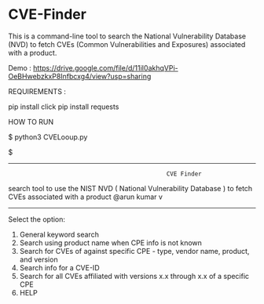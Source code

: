 # CVE-Finder
This is a command-line tool to search the National Vulnerability Database (NVD) to fetch CVEs (Common Vulnerabilities and Exposures) associated with a product.

Demo : https://drive.google.com/file/d/11iI0akhqVPi-OeBHwebzkxP8Infbcxg4/view?usp=sharing

REQUIREMENTS :

pip install click
pip install requests

HOW TO RUN 

$ python3 CVELooup.py

$
************************************************************************************************************************
                                                 CVE Finder                                       
search tool to use the NIST NVD ( National Vulnerability Database ) to fetch CVEs associated with a product @arun kumar v
************************************************************************************************************************
Select the option:
1. General keyword search
2. Search using product name when CPE info is not known
3. Search for CVEs of against specific CPE - type, vendor name, product, and version
4. Search info for a CVE-ID
5. Search for all CVEs affiliated with versions x.x through x.x of a specific CPE
6. HELP
